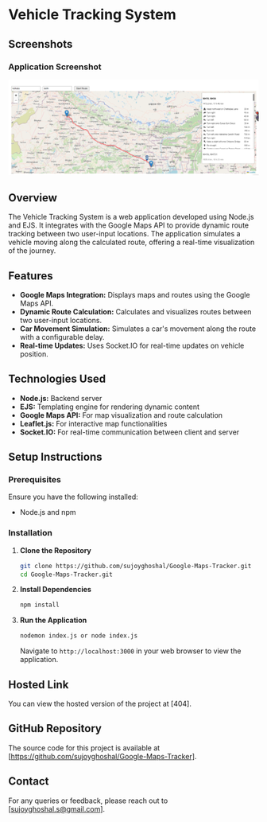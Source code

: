 # Vehicle Tracking System

## Screenshots

### Application Screenshot

![Vehicle Tracking System](project.png)


## Overview

The Vehicle Tracking System is a web application developed using Node.js and EJS. It integrates with the Google Maps API to provide dynamic route tracking between two user-input locations. The application simulates a vehicle moving along the calculated route, offering a real-time visualization of the journey.

## Features

- **Google Maps Integration:** Displays maps and routes using the Google Maps API.
- **Dynamic Route Calculation:** Calculates and visualizes routes between two user-input locations.
- **Car Movement Simulation:** Simulates a car's movement along the route with a configurable delay.
- **Real-time Updates:** Uses Socket.IO for real-time updates on vehicle position.

## Technologies Used

- **Node.js:** Backend server
- **EJS:** Templating engine for rendering dynamic content
- **Google Maps API:** For map visualization and route calculation
- **Leaflet.js:** For interactive map functionalities
- **Socket.IO:** For real-time communication between client and server

## Setup Instructions

### Prerequisites

Ensure you have the following installed:
- Node.js and npm

### Installation

1. **Clone the Repository**

    ```bash
    git clone https://github.com/sujoyghoshal/Google-Maps-Tracker.git
    cd Google-Maps-Tracker.git
    ```

2. **Install Dependencies**

    ```bash
    npm install
    ```

3. **Run the Application**

    ```bash
    nodemon index.js or node index.js
    ```

    Navigate to `http://localhost:3000` in your web browser to view the application.

## Hosted Link

You can view the hosted version of the project at [404].

## GitHub Repository

The source code for this project is available at [https://github.com/sujoyghoshal/Google-Maps-Tracker].

## Contact

For any queries or feedback, please reach out to [sujoyghoshal.s@gmail.com].
